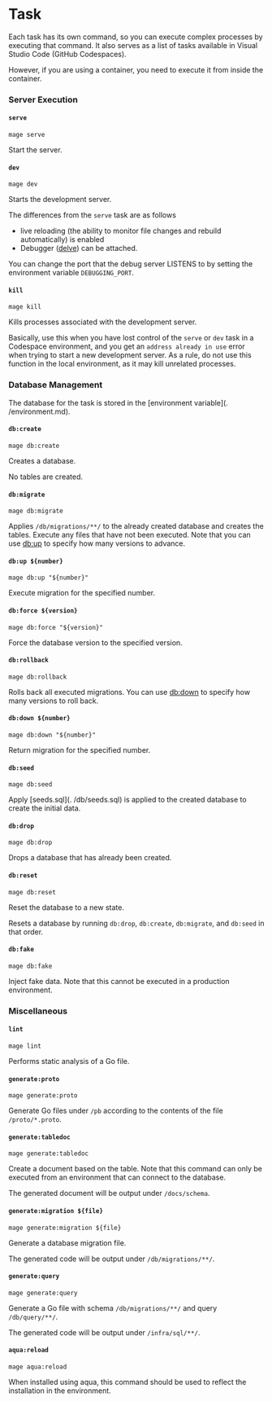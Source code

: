 # Task

Each task has its own command, so you can execute complex processes by executing that command.
It also serves as a list of tasks available in Visual Studio Code (GitHub Codespaces).

However, if you are using a container, you need to execute it from inside the container.

### Server Execution

#### `serve`

```shell
mage serve
```

Start the server.

#### `dev`

```shell
mage dev
```

Starts the development server.

The differences from the `serve` task are as follows

- live reloading (the ability to monitor file changes and rebuild automatically) is enabled
- Debugger ([delve](https://github.com/go-delve/delve)) can be attached.

You can change the port that the debug server LISTENS to by setting the environment variable `DEBUGGING_PORT`.

#### `kill`

```shell
mage kill
```

Kills processes associated with the development server.

Basically, use this when you have lost control of the `serve` or `dev` task in a Codespace environment, and you get an `address already in use` error when trying to start a new development server.
As a rule, do not use this function in the local environment, as it may kill unrelated processes.

### Database Management

The database for the task is stored in the [environment variable](. /environment.md).

#### `db:create`

```shell
mage db:create
```

Creates a database.

No tables are created.

#### `db:migrate`

```shell
mage db:migrate
```

Applies `/db/migrations/**/` to the already created database and creates the tables.
Execute any files that have not been executed. Note that you can use [db:up](#dbup-number) to specify how many versions to advance.

#### `db:up ${number}`

```shell
mage db:up "${number}"
```

Execute migration for the specified number.

#### `db:force ${version}`

```shell
mage db:force "${version}"
```

Force the database version to the specified version.

#### `db:rollback`

```shell
mage db:rollback
```

Rolls back all executed migrations.
You can use [db:down](#dbdown-number) to specify how many versions to roll back.

#### `db:down ${number}`

```shell
mage db:down "${number}"
```

Return migration for the specified number.

#### `db:seed`

```shell
mage db:seed
```

Apply [seeds.sql](. /db/seeds.sql) is applied to the created database to create the initial data.

#### `db:drop`

```shell
mage db:drop
```

Drops a database that has already been created.

#### `db:reset`

```shell
mage db:reset
```

Reset the database to a new state.

Resets a database by running `db:drop`, `db:create`, `db:migrate`, and `db:seed` in that order.

#### `db:fake`

```shell
mage db:fake
```

Inject fake data.
Note that this cannot be executed in a production environment.

### Miscellaneous

#### `lint`

```shell
mage lint
```

Performs static analysis of a Go file.

#### `generate:proto`

```shell
mage generate:proto
```

Generate Go files under `/pb` according to the contents of the file `/proto/*.proto`.

#### `generate:tabledoc`

```shell
mage generate:tabledoc
```

Create a document based on the table.
Note that this command can only be executed from an environment that can connect to the database.

The generated document will be output under `/docs/schema`.

#### `generate:migration ${file}`

```shell
mage generate:migration ${file}
```

Generate a database migration file.

The generated code will be output under `/db/migrations/**/`.

#### `generate:query`

```shell
mage generate:query
```

Generate a Go file with schema `/db/migrations/**/` and query `/db/query/**/`.

The generated code will be output under `/infra/sql/**/`.

#### `aqua:reload`

```shell
mage aqua:reload
```

When installed using aqua, this command should be used to reflect the installation in the environment.

